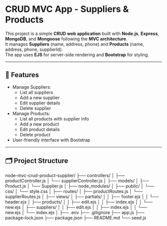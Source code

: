 # CRUD MVC App - Suppliers & Products

This project is a simple **CRUD web application** built with **Node.js**, **Express**, **MongoDB**, and **Mongoose** following the **MVC architecture**.  
It manages **Suppliers** (name, address, phone) and **Products** (name, address, phone, supplierId).  
The app uses **EJS** for server-side rendering and **Bootstrap** for styling.

---

## 🚀 Features
- Manage Suppliers:
  - List all suppliers
  - Add a new supplier
  - Edit supplier details
  - Delete supplier
- Manage Products:
  - List all products with supplier info
  - Add a new product
  - Edit product details
  - Delete product
- User-friendly interface with Bootstrap

---

## 🗂 Project Structure
node-mvc-crud-product-supplier/
├── controllers/
│ ├── productController.js
│ └── supplierController.js
│
├── models/
│ ├── Product.js
│ └── Supplier.js
│
├── node_modules/
│
├── public/
│ └── css/
│ └── style.css
│
├── routes/
│ ├── productRoutes.js
│ └── supplierRoutes.js
│
├── views/
│ ├── partials/
│ │ ├── footer.ejs
│ │ └── header.ejs
│ ├── products/
│ │ ├── edit.ejs
│ │ ├── index.ejs
│ │ └── new.ejs
│ ├── suppliers/
│ │ ├── edit.ejs
│ │ ├── index.ejs
│ │ └── new.ejs
│ └── index.ejs
│
├── .env
├── .gitignore
├── app.js
├── package-lock.json
├── package.json
├── README.md
└── seed.js